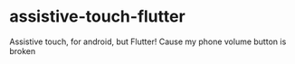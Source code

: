 # assistive-touch-flutter
Assistive touch, for android, but Flutter! Cause my phone volume button is broken
